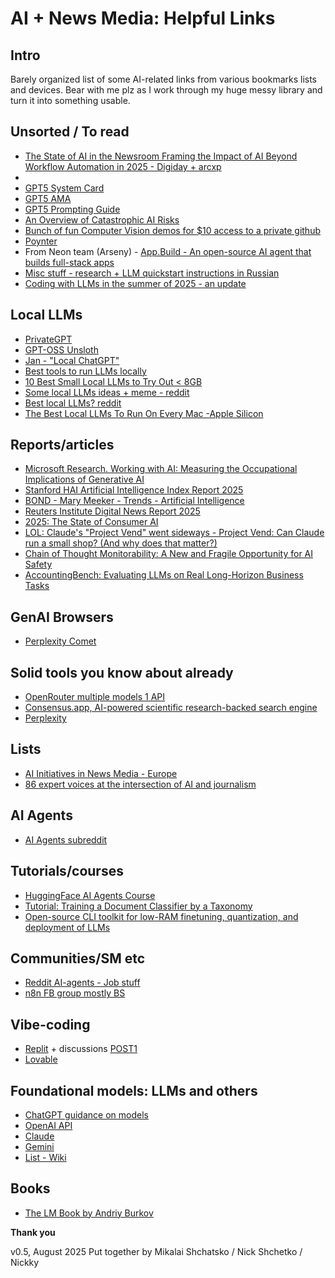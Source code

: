 # AI + News Media: Helpful Links

## Intro

Barely organized list of some AI-related links from various bookmarks lists and devices. 
Bear with me plz as I work through my huge messy library and turn it into something usable.

## Unsorted / To read

* [The State of AI  in the Newsroom  Framing the Impact of AI Beyond Workflow Automation in 2025 - Digiday + arcxp](https://info.arcxp.com/hubfs/Downloadable%20files/Digiday_State_of_AI_in_the_Newsroom_Report.pdf)
*
* [GPT5 System Card](https://cdn.openai.com/pdf/8124a3ce-ab78-4f06-96eb-49ea29ffb52f/gpt5-system-card-aug7.pdf)
* [GPT5 AMA](https://www.reddit.com/r/ChatGPT/comments/1mkae1l/gpt5_ama_with_openais_sam_altman_and_some_of_the/)
* [GPT5 Prompting Guide](https://cookbook.openai.com/examples/gpt-5/gpt-5_prompting_guide)
* [An Overview of Catastrophic AI Risks](https://safe.ai/ai-risk)
* [Bunch of fun Computer Vision demos for $10 access to a private github](https://www.funwithcomputervision.com/) 
* [Poynter](https://www.poynter.org/commentary/2025/journalism-crisis-moment-ai/)
* From Neon team (Arseny) - [App.Build - An open-source AI agent that builds full-stack apps](https://www.app.build/) 
* [Misc stuff - research + LLM quickstart instructions in Russian](https://researchim-ai.github.io)
* [Coding with LLMs in the summer of 2025 - an update](https://antirez.com/news/154)

## Local LLMs

* [PrivateGPT](https://github.com/zylon-ai/private-gpt)
* [GPT-OSS Unsloth](https://docs.unsloth.ai/basics/gpt-oss-how-to-run-and-fine-tune)
* [Jan - "Local ChatGPT"](https://jan.ai/)
* [Best tools to run LLMs locally](https://getstream.io/blog/best-local-llm-tools/)
* [10 Best Small Local LLMs to Try Out < 8GB](https://apidog.com/blog/small-local-llm/)
* [Some local LLMs ideas + meme - reddit](https://www.reddit.com/r/LocalLLaMA/comments/1ms4n55/what_does_it_feel_like_cloud_llm_vs_local_llm/)
* [Best local LLMs? reddit](https://www.reddit.com/r/LocalLLaMA/comments/1luk04f/is_there_any_local_llm_that_comes_close_to_gpt4/)
* [The Best Local LLMs To Run On Every Mac -Apple Silicon](https://apxml.com/posts/best-local-llm-apple-silicon-mac)

## Reports/articles 
 
* [Microsoft Research. Working with AI: Measuring the Occupational Implications of Generative AI](https://arxiv.org/pdf/2507.07935)
* [Stanford HAI Artificial Intelligence Index Report 2025](https://hai.stanford.edu/assets/files/hai_ai_index_report_2025.pdf)
* [BOND - Mary Meeker - Trends - Artificial Intelligence](https://www.bondcap.com/report/tai/#view/0)
* [Reuters Institute Digital News Report 2025](https://reutersinstitute.politics.ox.ac.uk/sites/default/files/2025-06/Digital_News-Report_2025.pdf)
* [2025: The State of Consumer AI](https://menlovc.com/perspective/2025-the-state-of-consumer-ai/)
* [LOL: Claude's "Project Vend" went sideways - Project Vend: Can Claude run a small shop? (And why does that matter?)](https://www.anthropic.com/research/project-vend-1)
* [Chain of Thought Monitorability: A New and Fragile Opportunity for AI Safety](https://tomekkorbak.com/cot-monitorability-is-a-fragile-opportunity/cot_monitoring.pdf)
* [AccountingBench: Evaluating LLMs оп Real Long-Horizon Business Tasks](https://accounting.penrose.com/)

## GenAI Browsers

* [Perplexity Comet](https://www.perplexity.ai/comet)

## Solid tools you know about already

* [OpenRouter multiple models 1 API](https://openrouter.ai/)
* [Consensus.app, AI-powered scientific research-backed search engine](https://consensus.app/)
* [Perplexity](https://www.perplexity.ai/)

## Lists 

* [AI Initiatives in News Media - Europe](https://aifornewsroom.in/)
* [86 expert voices at the intersection of AI and journalism](https://www.journalism.co.uk/news/who-to-follow-85-expert-voices-at-the-intersection-of-ai-and-journalism/s2/a1254807/)

## AI Agents

* [AI Agents subreddit](https://www.reddit.com/r/AI_Agents/)

## Tutorials/courses

* [HuggingFace AI Agents Course](https://huggingface.co/learn/agents-course/en/unit0/introduction)
* [Tutorial: Training a Document Classifier by a Taxonomy](https://github.com/aburkov/theLMbook/blob/main/document_classifier_with_LLMs_as_labelers.ipynb)
* [Open-source CLI toolkit for low-RAM finetuning, quantization, and deployment of LLMs](https://github.com/diptanshu1991/LoFT)

## Communities/SM etc

* [Reddit AI-agents - Job stuff](https://www.reddit.com/r/AI_Agents/comments/1kvti1h/automate_your_job_search_with_ai_what_we_built/)
* [n8n FB group mostly BS](https://www.facebook.com/groups/979398969285885)

## Vibe-coding 

* [Replit](https://replit.com/) + discussions [POST1](https://www.facebook.com/a.pisarevsky/posts/pfbid02T6Tp3Pf7sC28TjRvrHHzGz16vFDNQ3x8yFh4whyDLzrtdXP1QNH57C4y9dRBrEyEl)  
* [Lovable](https://lovable.dev)

## Foundational models: LLMs and others

* [ChatGPT guidance on models](https://help.openai.com/en/articles/11165333-chatgpt-enterprise-models-limits)
* [OpenAI API](https://platform.openai.com/)
* [Claude](http://claude.ai/)
* [Gemini](https://gemini.google.com/)
* [List - Wiki](https://en.wikipedia.org/wiki/List_of_large_language_models)

## Books

* [The LM Book by Andriy Burkov](https://thelmbook.com/)

                                                
**Thank you**

v0.5, August 2025
Put together by Mikalai Shchatsko / Nick Shchetko / Nickky
